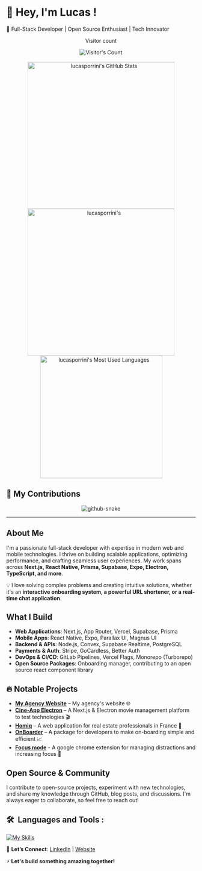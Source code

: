 # 👋 Hey, I'm Lucas !

🚀 Full-Stack Developer | Open Source Enthusiast | Tech Innovator

<div align="center"> 
  <p>Visitor count</p>
  <img src="https://profile-counter.glitch.me/{USERNAME}/count.svg" alt="Visitor's Count" />
</div>

<br>

<div align=center>
  <img width=390 src="https://github-readme-stats.vercel.app/api?username=lucasporrini&theme=transparent&count_private=true&show_icons=true&rank_icon=github&locale=en" alt="lucasporrini's GitHub Stats" />
  <img width=390 src="https://github-readme-streak-stats.herokuapp.com/?user=lucasporrini&theme=transparent&count_private=true&border_radius=10&locale=en" alt="lucasporrini's" />
  <img width=325 src="https://github-readme-stats.vercel.app/api/top-langs?username=lucasporrini&theme=transparent&layout=donut&hide=less,css,scss,html,sass&langs_count=8&border_radius=10&show_icons=true&locale=en" alt="lucasporrini's Most Used Languages" />
</div>

## 🐍 My Contributions

<div align="center">
  <picture>
    <source media="(prefers-color-scheme: dark)" srcset="https://raw.githubusercontent.com/lucasporrini/lucasporrini/output/github-contribution-grid-snake-dark.svg" />
    <source media="(prefers-color-scheme: light)" srcset="https://raw.githubusercontent.com/lucasporrini/lucasporrini/output/github-contribution-grid-snake.svg" />
    <img alt="github-snake" src="https://raw.githubusercontent.com/{USERNAME}/{USERNAME}/output/github-contribution-grid-snake.svg" />
  </picture>
</div>

<hr>

## About Me
I'm a passionate full-stack developer with expertise in modern web and mobile technologies. I thrive on building scalable applications, optimizing performance, and crafting seamless user experiences. My work spans across **Next.js, React Native, Prisma, Supabase, Expo, Electron, TypeScript, and more**.

💡 I love solving complex problems and creating intuitive solutions, whether it's an **interactive onboarding system, a powerful URL shortener, or a real-time chat application**.

## What I Build
- **Web Applications**: Next.js, App Router, Vercel, Supabase, Prisma
- **Mobile Apps**: React Native, Expo, Parallax UI, Magnus UI
- **Backend & APIs**: Node.js, Convex, Supabase Realtime, PostgreSQL
- **Payments & Auth**: Stripe, GoCardless, Better Auth
- **DevOps & CI/CD**: GitLab Pipelines, Vercel Flags, Monorepo (Turborepo)
- **Open Source Packages**: Onboarding manager, contributing to an open source react component library

## 🔥 Notable Projects
- **[My Agency Website](https://porrini.fr)** – My agency's website 🌐
- **[Cine-App Electron](https://github.com/lucasporrini/electron-next-cine-app)** – A Next.js & Electron movie management platform to test technologies 🎬
- **[Homiq](https://homiq.fr)** – A web application for real estate professionals in France 🏡
- **[OnBoarder](https://github.com/lucasporrini/onboarder)** – A package for developers to make on-boarding simple and efficient 📈
- **[Focus mode](https://github.com/lucasporrini/focus-mode)** - A google chrome extension for managing distractions and increasing focus 🧠

## Open Source & Community
I contribute to open-source projects, experiment with new technologies, and share my knowledge through GitHub, blog posts, and discussions. I'm always eager to collaborate, so feel free to reach out!

## 🛠 &nbsp;Languages and Tools :

[![My Skills](https://skillicons.dev/icons?i=typescript,javascript,nextjs,react,vercel,nodejs,express,tailwind,prisma,postgresql,mysql,supabase,py,postman,linux,figma,jest,cypress,github,gitlab,git)](https://portfolio.porrini.fr)

💬 **Let’s Connect**: [LinkedIn](https://www.linkedin.com/in/lucas-porrini/) | [Website](https://porrini.fr)

⚡ **Let's build something amazing together!**

<!--
**lucasporrini/lucasporrini** is a ✨ _special_ ✨ repository because its `README.md` (this file) appears on your GitHub profile.

Here are some ideas to get you started:

![github](https://cloud.githubusercontent.com/assets/17016297/18839843/0e06a67a-83d2-11e6-993a-b35a182500e0.png)

-->
